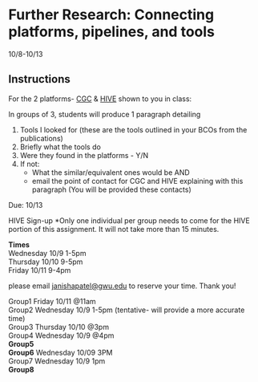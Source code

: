 Further Research: Connecting platforms, pipelines, and tools
===================================
10/8-10/13

## Instructions

For the 2 platforms- [CGC](http://cgc.sbgenomics.com) & [HIVE](https://hive.biochemistry.gwu.edu/dna.cgi?cmd=home) shown to you in class: 

In groups of 3, students will produce 1 paragraph detailing
1) Tools I looked for (these are the tools outlined in your BCOs from the publications)
2) Briefly what the tools do
3) Were they found in the platforms - Y/N
3) If not: 
    * What the similar/equivalent ones would be AND
    * email the point of contact for CGC and HIVE explaining with this paragraph (You will be provided these contacts)
    
Due: 10/13


HIVE Sign-up
*Only one individual per group needs to come for the HIVE portion of this assignment. It will not take more than 15 minutes.

**Times**    
Wednesday 10/9 1-5pm    
Thursday 10/10 9-5pm    
Friday 10/11 9-4pm      

please email janishapatel@gwu.edu to reserve your time. Thank you!

Group1 Friday 10/11 @11am      
Group2 Wednesday 10/9 1-5pm  (tentative- will provide a more accurate time)    
Group3 Thursday 10/10 @3pm    
Group4 Wednesday 10/9 @4pm    
**Group5**      
**Group6** Wednesday 10/09 3PM    
Group7 Wednesday 10/9 1pm     
**Group8**      

